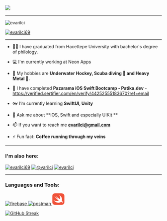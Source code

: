 <img src="https://readme-typing-svg.demolab.com?font=Fira+Code&size=28&duration=2000&pause=400&color=04ECF0&center=false&width=700&lines=Hello+there!+%F0%9F%96%96;Welcome+to+my+profile;I'm+Eymen+;I+am+iOS+and+Swift+enthusiast!">
</a>

---

<p align="left"> <img src="https://komarev.com/ghpvc/?username=evarilci&label=Profile%20views&color=0e75b6&style=flat" alt="evarilci" /> </p>

<p align="left"> <a href="https://twitter.com/evarilci69" target="blank"><img src="https://img.shields.io/twitter/follow/evarilci69?logo=twitter&style=for-the-badge" alt="evarilci69" /></a> </p>

---
- 👨‍🎓 I have graduated from Hacettepe University with bachelor's degree of philology.
 
- 💻 I'm currently working at Neon Apps 

- 🤩 My hobbies are **Underwater Hockey, Scuba diving 🤿 and Heavy Metal 🤘.**

- 🔭 I have completed **Pazarama iOS Swift Bootcamp - Patika.dev** - https://verified.sertifier.com/en/verify/44252555183670?ref=email

- 👓 I’m currently learning **SwiftUI, Unity**

- 💬 Ask me about **iOS, Swift and especially UIKit **

- 📫 If you want to reach me **evarilci@gmail.com**

- ⚡ Fun fact: **Coffee running through my veins**

---

<h3 align="left">I'm also here:</h3>
<p align="left">
<a href="https://twitter.com/evarilci69" target="blank"><img align="center" src="https://raw.githubusercontent.com/rahuldkjain/github-profile-readme-generator/master/src/images/icons/Social/twitter.svg" alt="evarilci69" height="30" width="40" /></a>
<a href="https://www.linkedin.com/in/varilci/?locale=en_US" target="blank"><img align="center" src="https://raw.githubusercontent.com/rahuldkjain/github-profile-readme-generator/master/src/images/icons/Social/linked-in-alt.svg" alt="@varilci" height="30" width="40" /></a>
<a href="https://www.hackerrank.com/evarilci" target="blank"><img align="center" src="https://raw.githubusercontent.com/rahuldkjain/github-profile-readme-generator/master/src/images/icons/Social/hackerrank.svg" alt="evarilci" height="30" width="40" /></a>
</p>

---

<h3 align="left">Languages and Tools:</h3>
<p align="left"> <a href="https://firebase.google.com/" target="_blank" rel="noreferrer"> <img src="https://www.vectorlogo.zone/logos/firebase/firebase-icon.svg" alt="firebase" width="40" height="40"/> </a> <a href="https://postman.com" target="_blank" rel="noreferrer"> <img src="https://www.vectorlogo.zone/logos/getpostman/getpostman-icon.svg" alt="postman" width="40" height="40"/> </a> <a href="https://developer.apple.com/swift/" target="_blank" rel="noreferrer"> <img src="https://raw.githubusercontent.com/devicons/devicon/master/icons/swift/swift-original.svg" alt="swift" width="40" height="40"/> </a> </p>


[![GitHub Streak](https://streak-stats.demolab.com?user=evarilci&theme=dark&hide_border=true&border_radius=20)](https://git.io/streak-stats)
